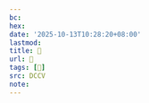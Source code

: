 ```yaml
---
bc:
hex:
date: '2025-10-13T10:28:20+08:00'
lastmod:
title: 􅥥
url: 􅥥
tags: [𨍒]
src: DCCV
note:
---
```

